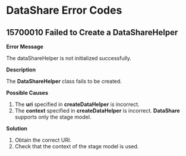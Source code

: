 # DataShare Error Codes

## 15700010 Failed to Create a DataShareHelper

**Error Message**

The dataShareHelper is not initialized successfully.

**Description**

The **DataShareHelper** class fails to be created.

**Possible Causes**

1. The **uri** specified in **createDataHelper** is incorrect.
2. The **context** specified in **createDataHelper** is incorrect. **DataShare** supports only the stage model.

**Solution**

1. Obtain the correct URI.
2. Check that the context of the stage model is used.
